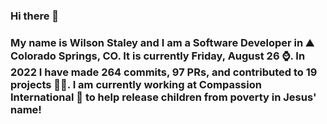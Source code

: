 ### Hi there 👋

### My name is Wilson Staley and I am a Software Developer in ⛰ Colorado Springs, CO.  It is currently Friday, August 26 ⌚. In 2022 I have made 264 commits, 97 PRs, and contributed to 19 projects 👨‍💻. I am currently working at Compassion International 🏢 to help release children from poverty in Jesus' name!